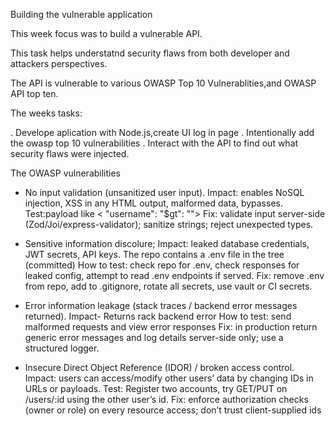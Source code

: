 Building the vulnerable application

This week focus was to build a vulnerable API.

This task helps understatnd security flaws from both developer and attackers perspectives.

The API is vulnerable to various OWASP Top 10 Vulnerablities,and OWASP API top ten.


The weeks tasks:

. Develope aplication with Node.js,create UI log in page
. Intentionally add the owasp top 10 vulnerabilities
. Interact with the API to find  out what security flaws were injected.

The OWASP vulnerabilities

- No input validation (unsanitized user input).
  Impact: enables NoSQL injection, XSS in any HTML output, malformed data, bypasses.
  Test:payload like    < "username": "$gt": "">
  Fix: validate input server-side (Zod/Joi/express-validator); sanitize strings; reject unexpected types.

- Sensitive information discolure;
  Impact: leaked database credentials, JWT secrets, API keys. The repo contains a .env file in the tree (committed)
  How to test: check repo for .env, check responses for leaked config, attempt to read .env endpoints if served.
  Fix: remove .env from repo, add to .gitignore, rotate all secrets, use vault or CI secrets.

- Error information leakage (stack traces / backend error messages returned).
  Impact- Returns rack backend error
  How to test: send malformed requests and view error responses 
  Fix: in production return generic error messages and log details server-side only; use a structured logger.

  
- Insecure Direct Object Reference (IDOR) / broken access control.
  Impact: users can access/modify other users’ data by changing IDs in URLs or payloads.
  Test: Register two accounts, try GET/PUT on /users/:id using the other user’s id.
  Fix: enforce authorization checks (owner or role) on every resource access; don’t trust client-supplied ids











